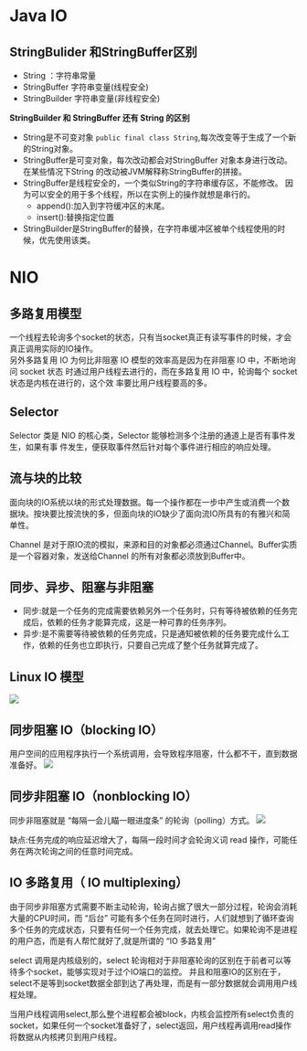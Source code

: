 # Java IO
## StringBulider 和StringBuffer区别

* String ：字符串常量
* StringBuffer 字符串变量(线程安全)
* StringBuilder 字符串变量(非线程安全)

**StringBuilder 和 StringBuffer 还有 String 的区别**
* String是不可变对象 `public final class String`,每次改变等于生成了一个新的String对象。               
* StringBuffer是可变对象，每次改动都会对StringBuffer 对象本身进行改动。在某些情况下String 的改动被JVM解释称StringBuffer的拼接。
* StringBuffer是线程安全的，一个类似String的字符串缓存区，不能修改。
因为可以安全的用于多个线程，所以在实例上的操作就想是串行的。
    * append():加入到字符缓冲区的末尾。
    * insert():替换指定位置
* StringBuilder是StringBuffer的替换，在字符串缓冲区被单个线程使用的时候，优先使用该类。


# NIO

## 多路复用模型

一个线程去轮询多个socket的状态，只有当socket真正有读写事件的时候，才会真正调用实际的IO操作。   
另外多路复用 IO 为何比非阻塞 IO 模型的效率高是因为在非阻塞 IO 中，不断地询问 socket 状态
时通过用户线程去进行的，而在多路复用 IO 中，轮询每个 socket 状态是内核在进行的，这个效
率要比用户线程要高的多。

## Selector
Selector 类是 NIO 的核心类，Selector 能够检测多个注册的通道上是否有事件发生，如果有事
件发生，便获取事件然后针对每个事件进行相应的响应处理。

## 流与块的比较
面向块的IO系统以块的形式处理数据。每一个操作都在一步中产生或消费一个数据块。按块要比按流快的多，但面向块的IO缺少了面向流IO所具有的有雅兴和简单性。



Channel 是对于原IO流的模拟，来源和目的对象都必须通过Channel。Buffer实质是一个容器对象，发送给Channel 的所有对象都必须放到Buffer中。


## 同步、异步、阻塞与非阻塞


* 同步:就是一个任务的完成需要依赖另外一个任务时，只有等待被依赖的任务完成后，依赖的任务才能算完成，这是一种可靠的任务序列。
* 异步:是不需要等待被依赖的任务完成，只是通知被依赖的任务要完成什么工作，依赖的任务也立即执行，只要自己完成了整个任务就算完成了。

##  Linux IO 模型

![](https://static.oschina.net/uploads/img/201604/20144245_Wtld.png)

## 同步阻塞 IO（blocking IO）
用户空间的应用程序执行一个系统调用，会导致程序阻塞，什么都不干，直到数据准备好。
![](https://static.oschina.net/uploads/img/201604/20150405_VKYH.png)

## 同步非阻塞 IO（nonblocking IO）

 同步非阻塞就是 “每隔一会儿瞄一眼进度条” 的轮询（polling）方式。
 ![](https://static.oschina.net/uploads/img/201604/20152818_DXcj.png)

缺点:任务完成的响应延迟增大了，每隔一段时间才会轮询义词 read 操作，可能任务在两次轮询之间的任意时间完成。

## IO 多路复用（ IO multiplexing）

由于同步非阻塞方式需要不断主动轮询，轮询占据了很大一部分过程，轮询会消耗大量的CPU时间，而 “后台” 可能有多个任务在同时进行，人们就想到了循环查询多个任务的完成状态，只要有任何一个任务完成，就去处理它。如果轮询不是进程的用户态，而是有人帮忙就好了,就是所谓的 “IO 多路复用”

select 调用是内核级别的，select 轮询相对于非阻塞轮询的区别在于前者可以等待多个socket，能够实现对于过个IO端口的监控。
并且和阻塞IO的区别在于，select不是等到socket数据全部到达了再处理，而是有一部分数据就会调用用户线程处理。

当用户线程调用select,那么整个进程都会被block，内核会监控所有select负责的socket，如果任何一个socket准备好了，select返回，用户线程再调用read操作将数据从内核拷贝到用户线程。
